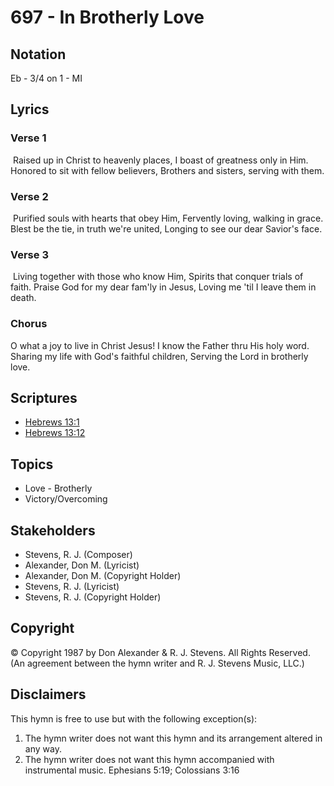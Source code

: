 # 697 - In Brotherly Love

## Notation

Eb - 3/4 on 1 - MI

## Lyrics

### Verse 1

 Raised up in Christ to heavenly places, I boast of greatness only in Him. Honored to sit with fellow believers, Brothers and sisters, serving with them. 

### Verse 2

 Purified souls with hearts that obey Him, Fervently loving, walking in grace. Blest be the tie, in truth we're united, Longing to see our dear Savior's face. 

### Verse 3

 Living together with those who know Him, Spirits that conquer trials of faith.  Praise God for my dear fam'ly in Jesus, Loving me 'til I leave them in death. 

### Chorus

O what a joy to live in Christ Jesus! I know the Father thru His holy word. Sharing my life with God's faithful children, Serving the Lord in brotherly love. 


## Scriptures

- [Hebrews 13:1](https://www.biblegateway.com/passage/?search=Hebrews%2013%3A1)
- [Hebrews 13:12](https://www.biblegateway.com/passage/?search=Hebrews%2013%3A12)

## Topics

- Love - Brotherly
- Victory/Overcoming

## Stakeholders

- Stevens, R. J. (Composer)
- Alexander, Don M. (Lyricist)
- Alexander, Don M. (Copyright Holder)
- Stevens, R. J. (Lyricist)
- Stevens, R. J. (Copyright Holder)

## Copyright

© Copyright 1987 by Don Alexander & R. J. Stevens. All Rights Reserved.
(An agreement between the hymn writer and R. J. Stevens Music, LLC.)

## Disclaimers

This hymn is free to use but with the following exception(s):
1. The hymn writer does not want this hymn and its arrangement altered in any way.
2. The hymn writer does not want this hymn accompanied with instrumental music.
Ephesians 5:19; Colossians 3:16

